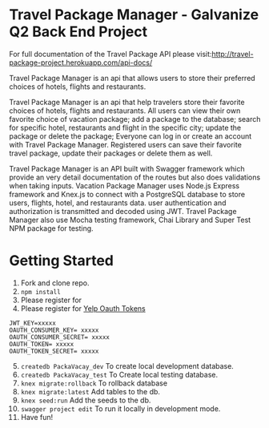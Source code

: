 # Travel Package Manager - Galvanize Q2 Back End Project

For full documentation of the Travel Package API please visit:http://travel-package-project.herokuapp.com/api-docs/

Travel Package Manager is an api that allows users to store their preferred choices of hotels, flights and restaurants.

Travel Package Manager is an api that help travelers store their favorite choices of hotels, flights and restaurants.
All users can view their own favorite choice of vacation package; add a package to the database; search for specific hotel, restaurants and flight in the specific city; update the package or delete the package; Everyone can log in or create an account with Travel Package Manager. Registered users can save their favorite travel package, update their packages or delete them as well.


Travel Package Manager is an API built with Swagger framework which provide an very detail documentation of the routes but also does validations when taking inputs. Vacation Package Manager uses Node.js Express framework and Knex.js to connect with a PostgreSQL database to store users, flights, hotel, and restaurants data. user authentication and authorization is transmitted and decoded using JWT. Travel Package Manager also use Mocha testing framework, Chai Library and Super Test NPM package for testing.

# Getting Started
1. Fork and clone repo.
2. `npm install`
3. Please register for
4. Please register for [Yelp Oauth Tokens](`https://www.yelp.com/developers/v3/manage_app`)
```
JWT_KEY=xxxxx
OAUTH_CONSUMER_KEY= xxxxx
OAUTH_CONSUMER_SECRET= xxxxx
OAUTH_TOKEN= xxxxx
OAUTH_TOKEN_SECRET= xxxxx
```
5. `createdb PackaVacay_dev` To create local development database.
6. `createdb PackaVacay_test` To Create local testing database.
7. `knex migrate:rollback` To rollback database
8. `knex migrate:latest` Add tables to the db.
9. `knex seed:run` Add the seeds to the db.
10. `swagger project edit` To run it locally in development mode.
11. Have fun!

